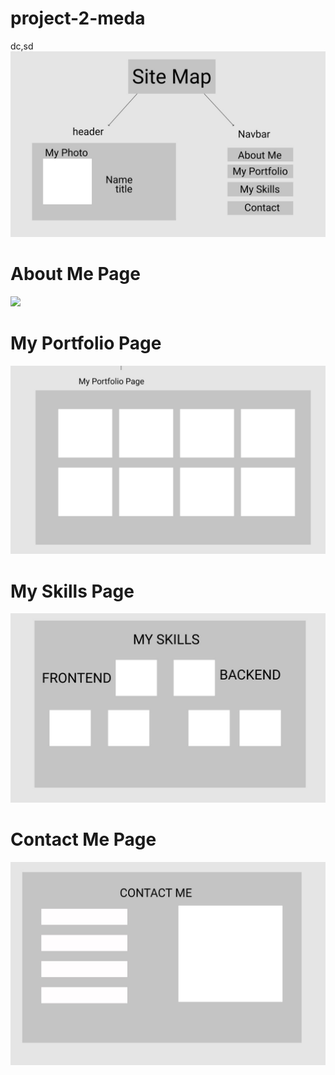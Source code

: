 # project-2-meda


dc,sd
<img src="./sitemap.jpg" />


# About Me Page


<img src="./aboutme.jpg" />


# My Portfolio Page

<img src="./port.jpg" />

# My Skills Page 

<img src="./skill.jpg" />


# Contact Me Page

<img src="./contact.jpg" />
